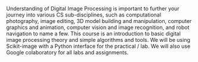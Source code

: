 
Understanding of Digital Image Processing is important to further your journey into various CS sub-disciplines, such as computational photography, image editing, 3D model building and manipulation, computer graphics and animation, computer vision and image recognition, and robot navigation to name a few. This course is an introduction to basic digital image processing theory and simple algorithms and tools. We will be using Scikit-image with a Python interface for the practical / lab. We will also use Google colaboratory for all labs and assignments.
